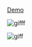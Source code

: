 [Demo](https://my-portfolio-seven-mu-52.vercel.app/)

![gifff](https://github.com/Orazobb/my-portfolio/assets/76533511/adb88361-795f-4df5-ad26-f5ca4142f192)

![giff](https://github.com/Orazobb/my-portfolio/assets/76533511/00c5dd4b-e41c-4372-b405-594473f7f12f)

